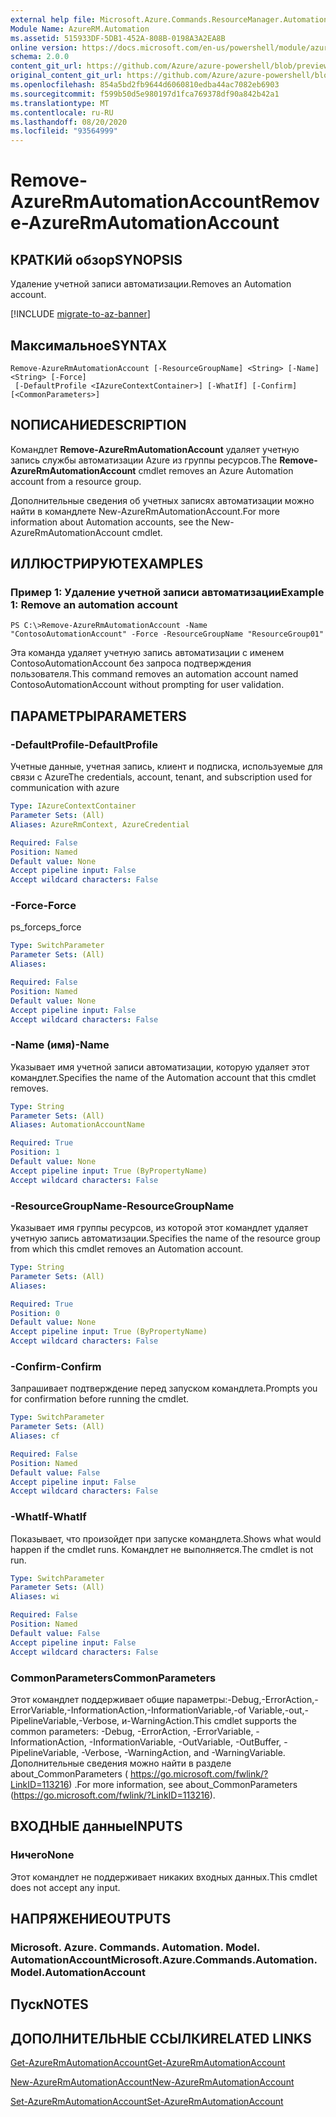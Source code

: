 ```yaml
---
external help file: Microsoft.Azure.Commands.ResourceManager.Automation.dll-Help.xml
Module Name: AzureRM.Automation
ms.assetid: 515933DF-5DB1-452A-808B-0198A3A2EA8B
online version: https://docs.microsoft.com/en-us/powershell/module/azurerm.automation/remove-azurermautomationaccount
schema: 2.0.0
content_git_url: https://github.com/Azure/azure-powershell/blob/preview/src/ResourceManager/Automation/Commands.Automation/help/Remove-AzureRmAutomationAccount.md
original_content_git_url: https://github.com/Azure/azure-powershell/blob/preview/src/ResourceManager/Automation/Commands.Automation/help/Remove-AzureRmAutomationAccount.md
ms.openlocfilehash: 854a5bd2fb9644d6060810edba44ac7082eb6903
ms.sourcegitcommit: f599b50d5e980197d1fca769378df90a842b42a1
ms.translationtype: MT
ms.contentlocale: ru-RU
ms.lasthandoff: 08/20/2020
ms.locfileid: "93564999"
---
```

# <span data-ttu-id="38e16-101">Remove-AzureRmAutomationAccount</span><span class="sxs-lookup"><span data-stu-id="38e16-101">Remove-AzureRmAutomationAccount</span></span>

## <span data-ttu-id="38e16-102">КРАТКИй обзор</span><span class="sxs-lookup"><span data-stu-id="38e16-102">SYNOPSIS</span></span>
<span data-ttu-id="38e16-103">Удаление учетной записи автоматизации.</span><span class="sxs-lookup"><span data-stu-id="38e16-103">Removes an Automation account.</span></span>

[!INCLUDE [migrate-to-az-banner](../../includes/migrate-to-az-banner.md)]

## <span data-ttu-id="38e16-104">Максимальное</span><span class="sxs-lookup"><span data-stu-id="38e16-104">SYNTAX</span></span>

```
Remove-AzureRmAutomationAccount [-ResourceGroupName] <String> [-Name] <String> [-Force]
 [-DefaultProfile <IAzureContextContainer>] [-WhatIf] [-Confirm] [<CommonParameters>]
```

## <span data-ttu-id="38e16-105">NОПИСАНИЕ</span><span class="sxs-lookup"><span data-stu-id="38e16-105">DESCRIPTION</span></span>
<span data-ttu-id="38e16-106">Командлет **Remove-AzureRmAutomationAccount** удаляет учетную запись службы автоматизации Azure из группы ресурсов.</span><span class="sxs-lookup"><span data-stu-id="38e16-106">The **Remove-AzureRmAutomationAccount** cmdlet removes an Azure Automation account from a resource group.</span></span>

<span data-ttu-id="38e16-107">Дополнительные сведения об учетных записях автоматизации можно найти в командлете New-AzureRmAutomationAccount.</span><span class="sxs-lookup"><span data-stu-id="38e16-107">For more information about Automation accounts, see the New-AzureRmAutomationAccount cmdlet.</span></span>

## <span data-ttu-id="38e16-108">ИЛЛЮСТРИРУЮТ</span><span class="sxs-lookup"><span data-stu-id="38e16-108">EXAMPLES</span></span>

### <span data-ttu-id="38e16-109">Пример 1: Удаление учетной записи автоматизации</span><span class="sxs-lookup"><span data-stu-id="38e16-109">Example 1: Remove an automation account</span></span>
```
PS C:\>Remove-AzureRmAutomationAccount -Name "ContosoAutomationAccount" -Force -ResourceGroupName "ResourceGroup01"
```

<span data-ttu-id="38e16-110">Эта команда удаляет учетную запись автоматизации с именем ContosoAutomationAccount без запроса подтверждения пользователя.</span><span class="sxs-lookup"><span data-stu-id="38e16-110">This command removes an automation account named ContosoAutomationAccount without prompting for user validation.</span></span>

## <span data-ttu-id="38e16-111">ПАРАМЕТРЫ</span><span class="sxs-lookup"><span data-stu-id="38e16-111">PARAMETERS</span></span>

### <span data-ttu-id="38e16-112">-DefaultProfile</span><span class="sxs-lookup"><span data-stu-id="38e16-112">-DefaultProfile</span></span>
<span data-ttu-id="38e16-113">Учетные данные, учетная запись, клиент и подписка, используемые для связи с Azure</span><span class="sxs-lookup"><span data-stu-id="38e16-113">The credentials, account, tenant, and subscription used for communication with azure</span></span>

```yaml
Type: IAzureContextContainer
Parameter Sets: (All)
Aliases: AzureRmContext, AzureCredential

Required: False
Position: Named
Default value: None
Accept pipeline input: False
Accept wildcard characters: False
```

### <span data-ttu-id="38e16-114">-Force</span><span class="sxs-lookup"><span data-stu-id="38e16-114">-Force</span></span>
<span data-ttu-id="38e16-115">ps_force</span><span class="sxs-lookup"><span data-stu-id="38e16-115">ps_force</span></span>

```yaml
Type: SwitchParameter
Parameter Sets: (All)
Aliases: 

Required: False
Position: Named
Default value: None
Accept pipeline input: False
Accept wildcard characters: False
```

### <span data-ttu-id="38e16-116">-Name (имя)</span><span class="sxs-lookup"><span data-stu-id="38e16-116">-Name</span></span>
<span data-ttu-id="38e16-117">Указывает имя учетной записи автоматизации, которую удаляет этот командлет.</span><span class="sxs-lookup"><span data-stu-id="38e16-117">Specifies the name of the Automation account that this cmdlet removes.</span></span>

```yaml
Type: String
Parameter Sets: (All)
Aliases: AutomationAccountName

Required: True
Position: 1
Default value: None
Accept pipeline input: True (ByPropertyName)
Accept wildcard characters: False
```

### <span data-ttu-id="38e16-118">-ResourceGroupName</span><span class="sxs-lookup"><span data-stu-id="38e16-118">-ResourceGroupName</span></span>
<span data-ttu-id="38e16-119">Указывает имя группы ресурсов, из которой этот командлет удаляет учетную запись автоматизации.</span><span class="sxs-lookup"><span data-stu-id="38e16-119">Specifies the name of the resource group from which this cmdlet removes an Automation account.</span></span>

```yaml
Type: String
Parameter Sets: (All)
Aliases: 

Required: True
Position: 0
Default value: None
Accept pipeline input: True (ByPropertyName)
Accept wildcard characters: False
```

### <span data-ttu-id="38e16-120">-Confirm</span><span class="sxs-lookup"><span data-stu-id="38e16-120">-Confirm</span></span>
<span data-ttu-id="38e16-121">Запрашивает подтверждение перед запуском командлета.</span><span class="sxs-lookup"><span data-stu-id="38e16-121">Prompts you for confirmation before running the cmdlet.</span></span>

```yaml
Type: SwitchParameter
Parameter Sets: (All)
Aliases: cf

Required: False
Position: Named
Default value: False
Accept pipeline input: False
Accept wildcard characters: False
```

### <span data-ttu-id="38e16-122">-WhatIf</span><span class="sxs-lookup"><span data-stu-id="38e16-122">-WhatIf</span></span>
<span data-ttu-id="38e16-123">Показывает, что произойдет при запуске командлета.</span><span class="sxs-lookup"><span data-stu-id="38e16-123">Shows what would happen if the cmdlet runs.</span></span>
<span data-ttu-id="38e16-124">Командлет не выполняется.</span><span class="sxs-lookup"><span data-stu-id="38e16-124">The cmdlet is not run.</span></span>

```yaml
Type: SwitchParameter
Parameter Sets: (All)
Aliases: wi

Required: False
Position: Named
Default value: False
Accept pipeline input: False
Accept wildcard characters: False
```

### <span data-ttu-id="38e16-125">CommonParameters</span><span class="sxs-lookup"><span data-stu-id="38e16-125">CommonParameters</span></span>
<span data-ttu-id="38e16-126">Этот командлет поддерживает общие параметры:-Debug,-ErrorAction,-ErrorVariable,-InformationAction,-InformationVariable,-of Variable,-out,-PipelineVariable,-Verbose, и-WarningAction.</span><span class="sxs-lookup"><span data-stu-id="38e16-126">This cmdlet supports the common parameters: -Debug, -ErrorAction, -ErrorVariable, -InformationAction, -InformationVariable, -OutVariable, -OutBuffer, -PipelineVariable, -Verbose, -WarningAction, and -WarningVariable.</span></span> <span data-ttu-id="38e16-127">Дополнительные сведения можно найти в разделе about_CommonParameters ( https://go.microsoft.com/fwlink/?LinkID=113216) .</span><span class="sxs-lookup"><span data-stu-id="38e16-127">For more information, see about_CommonParameters (https://go.microsoft.com/fwlink/?LinkID=113216).</span></span>

## <span data-ttu-id="38e16-128">ВХОДНЫЕ данные</span><span class="sxs-lookup"><span data-stu-id="38e16-128">INPUTS</span></span>

### <span data-ttu-id="38e16-129">Ничего</span><span class="sxs-lookup"><span data-stu-id="38e16-129">None</span></span>
<span data-ttu-id="38e16-130">Этот командлет не поддерживает никаких входных данных.</span><span class="sxs-lookup"><span data-stu-id="38e16-130">This cmdlet does not accept any input.</span></span>

## <span data-ttu-id="38e16-131">НАПРЯЖЕНИЕ</span><span class="sxs-lookup"><span data-stu-id="38e16-131">OUTPUTS</span></span>

### <span data-ttu-id="38e16-132">Microsoft. Azure. Commands. Automation. Model. AutomationAccount</span><span class="sxs-lookup"><span data-stu-id="38e16-132">Microsoft.Azure.Commands.Automation.Model.AutomationAccount</span></span>

## <span data-ttu-id="38e16-133">Пуск</span><span class="sxs-lookup"><span data-stu-id="38e16-133">NOTES</span></span>

## <span data-ttu-id="38e16-134">ДОПОЛНИТЕЛЬНЫЕ ССЫЛКИ</span><span class="sxs-lookup"><span data-stu-id="38e16-134">RELATED LINKS</span></span>

[<span data-ttu-id="38e16-135">Get-AzureRmAutomationAccount</span><span class="sxs-lookup"><span data-stu-id="38e16-135">Get-AzureRmAutomationAccount</span></span>](./Get-AzureRmAutomationAccount.md)

[<span data-ttu-id="38e16-136">New-AzureRmAutomationAccount</span><span class="sxs-lookup"><span data-stu-id="38e16-136">New-AzureRmAutomationAccount</span></span>](./New-AzureRmAutomationAccount.md)

[<span data-ttu-id="38e16-137">Set-AzureRmAutomationAccount</span><span class="sxs-lookup"><span data-stu-id="38e16-137">Set-AzureRmAutomationAccount</span></span>](./Set-AzureRmAutomationAccount.md)


